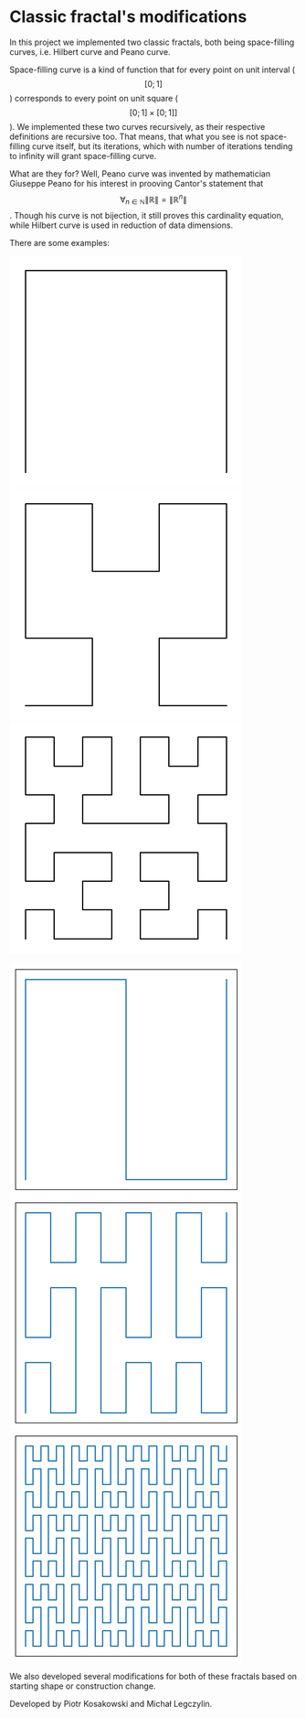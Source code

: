 # Classic fractal's modifications

In this project we implemented two classic fractals, both being space-filling curves, i.e. Hilbert curve and Peano curve.

Space-filling curve is a kind of function that for every point on unit interval ($$[0; 1]$$) corresponds to every point on unit square ($$[0; 1] \times [0; 1]]$$).
We implemented these two curves recursively, as their respective definitions are recursive too. That means, that what you see is not space-filling curve itself, but its iterations, which with number of iterations tending to infinity will grant space-filling curve.

What are they for? Well, Peano curve was invented by mathematician Giuseppe Peano for his interest in prooving Cantor's statement that $$\displaystyle\mathop{\forall}_{n \in \mathbb{N}}\|\mathbb{R}\| = \|\mathbb{R}^n\|$$.
Though his curve is not bijection, it still proves this cardinality equation, while Hilbert curve is used in reduction of data dimensions.

There are some examples:

![Hilbert curve first iteration](img/hilbert_classic_1.png "Some iterations of Hilbert curve")
![Hilbert curve second iteration](img/hilbert_classic_2.png "Some iterations of Hilbert curve")
![Hilbert curve third iteration](img/hilbert_classic_3.png "Some iterations of Hilbert curve")

![Peano curve first iteration](img/peano_classic_1.png "First iteration of Peano curve")
![Peano curve second iteration](img/peano_classic_2.png "First iteration of Peano curve")
![Peano curve third iteration](img/peano_classic_3.png "First iteration of Peano curve")

We also developed several modifications for both of these fractals based on starting shape or construction change.

Developed by Piotr Kosakowski and Michał Legczylin.

